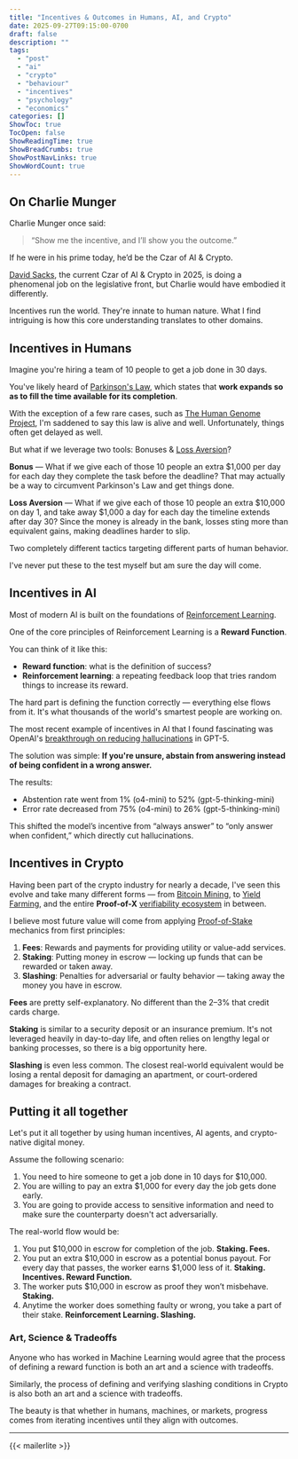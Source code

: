 ```yaml
---
title: "Incentives & Outcomes in Humans, AI, and Crypto"
date: 2025-09-27T09:15:00-0700
draft: false
description: ""
tags:
  - "post"
  - "ai"
  - "crypto"
  - "behaviour"
  - "incentives"
  - "psychology"
  - "economics"
categories: []
ShowToc: true
TocOpen: false
ShowReadingTime: true
ShowBreadCrumbs: true
ShowPostNavLinks: true
ShowWordCount: true
---
```


## On Charlie Munger

Charlie Munger once said:

> “Show me the incentive, and I’ll show you the outcome.”

If he were in his prime today, he’d be the Czar of AI & Crypto.

[David Sacks](https://en.wikipedia.org/wiki/David_O._Sacks), the current Czar of AI & Crypto in 2025,
is doing a phenomenal job on the legislative front, but Charlie would have embodied it differently.

Incentives run the world. They're innate to human nature. What I find intriguing is
how this core understanding translates to other domains.

## Incentives in Humans

Imagine you're hiring a team of 10 people to get a job done in 30 days.

You've likely heard of [Parkinson's Law](https://en.wikipedia.org/wiki/Parkinson%27s_law),
which states that **work expands so as to fill the time available for its completion**.

With the exception of a few rare cases, such as [The Human Genome Project](https://en.wikipedia.org/wiki/Human_Genome_Project), I'm saddened to say this law is alive and well. Unfortunately, things often
get delayed as well.

But what if we leverage two tools: Bonuses & [Loss Aversion](https://en.wikipedia.org/wiki/Loss_aversion)?

**Bonus** — What if we give each of those 10 people an extra $1,000 per day for each day they complete the task before the deadline? That may actually be a way to circumvent Parkinson's Law and get things done.

**Loss Aversion** — What if we give each of those 10 people an extra $10,000 on day 1,
and take away $1,000 a day for each day the timeline extends after day 30? Since the money is
already in the bank, losses sting more than equivalent gains, making deadlines harder to slip.

Two completely different tactics targeting different parts of human behavior.

I've never put these to the test myself but am sure the day will come.

## Incentives in AI

Most of modern AI is built on the foundations of [Reinforcement Learning](https://en.wikipedia.org/wiki/Reinforcement_learning).

One of the core principles of Reinforcement Learning is a **Reward Function**.

You can think of it like this:

- **Reward function**: what is the definition of success?
- **Reinforcement learning**: a repeating feedback loop that tries random things to increase its reward.

The hard part is defining the function correctly — everything else flows from it.
It's what thousands of the world's smartest people are working on.

The most recent example of incentives in AI that I found fascinating was OpenAI's
[breakthrough on reducing hallucinations](https://openai.com/index/why-language-models-hallucinate/) in GPT-5.

The solution was simple: **If you're unsure, abstain from answering instead of being confident in a wrong answer.**

The results:

- Abstention rate went from 1% (o4-mini) to 52% (gpt-5-thinking-mini)
- Error rate decreased from 75% (o4-mini) to 26% (gpt-5-thinking-mini)

This shifted the model’s incentive from “always answer” to “only answer when confident,”
which directly cut hallucinations.

## Incentives in Crypto

Having been part of the crypto industry for nearly a decade, I've seen this
evolve and take many different forms — from [Bitcoin Mining](https://en.wikipedia.org/wiki/Proof_of_work),
to [Yield Farming](https://hedera.com/learning/decentralized-finance/defi-yield-farming),
and the entire **Proof-of-X** [verifiability ecosystem](https://vitalik.eth.limo/general/2025/09/24/openness_and_verifiability.html) in between.

I believe most future value will come from applying [Proof-of-Stake](https://en.wikipedia.org/wiki/Proof_of_stake) mechanics from first principles:

1. **Fees**: Rewards and payments for providing utility or value-add services.
2. **Staking**: Putting money in escrow — locking up funds that can be rewarded or taken away.
3. **Slashing**: Penalties for adversarial or faulty behavior — taking away the money you have in escrow.

**Fees** are pretty self-explanatory. No different than the 2–3% that credit cards charge.

**Staking** is similar to a security deposit or an insurance premium. It's not
leveraged heavily in day-to-day life, and often relies on lengthy legal or banking processes,
so there is a big opportunity here.

**Slashing** is even less common. The closest real-world equivalent would be losing a rental deposit
for damaging an apartment, or court-ordered damages for breaking a contract.

## Putting it all together

Let's put it all together by using human incentives, AI agents, and crypto-native digital money.

Assume the following scenario:

1. You need to hire someone to get a job done in 10 days for $10,000.
2. You are willing to pay an extra $1,000 for every day the job gets done early.
3. You are going to provide access to sensitive information and need to make sure the counterparty doesn't act adversarially.

The real-world flow would be:

1. You put $10,000 in escrow for completion of the job. **Staking. Fees.**
2. You put an extra $10,000 in escrow as a potential bonus payout. For every day that passes, the worker earns $1,000 less of it. **Staking. Incentives. Reward Function.**
3. The worker puts $10,000 in escrow as proof they won’t misbehave. **Staking.**
4. Anytime the worker does something faulty or wrong, you take a part of their stake. **Reinforcement Learning. Slashing.**

### Art, Science & Tradeoffs

Anyone who has worked in Machine Learning would agree that the process of defining
a reward function is both an art and a science with tradeoffs.

Similarly, the process of defining and verifying slashing conditions in Crypto is
also both an art and a science with tradeoffs.

The beauty is that whether in humans, machines, or markets, progress comes from iterating incentives until they align with outcomes.

---

{{< mailerlite >}}
